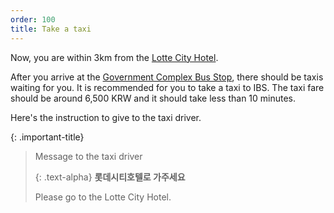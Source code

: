 ```yaml
---
order: 100
title: Take a taxi
---
```

Now, you are within 3km from the [Lotte City Hotel](https://www.lottehotel.com/daejeon-city/en.html). 

After you arrive at the [Government Complex Bus Stop](https://naver.me/GlVC83eN), there should be taxis waiting for you. It is recommended for you to take a taxi to IBS. The taxi fare should be around 6,500 KRW and it should take less than 10 minutes.


Here's the instruction to give to the taxi driver. 

{: .important-title}
> Message to the taxi driver
> 
> {: .text-alpha}
> **롯데시티호텔로 가주세요**
> 
> Please go to the Lotte City Hotel.


